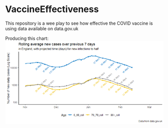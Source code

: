 # VaccineEffectiveness
This repository is a wee play to see how effective the COVID vaccine is using data available on data.gov.uk

Producing this chart:
![Chart](https://github.com/polc1410/VaccineEffectiveness/blob/master/Rplot.png)

